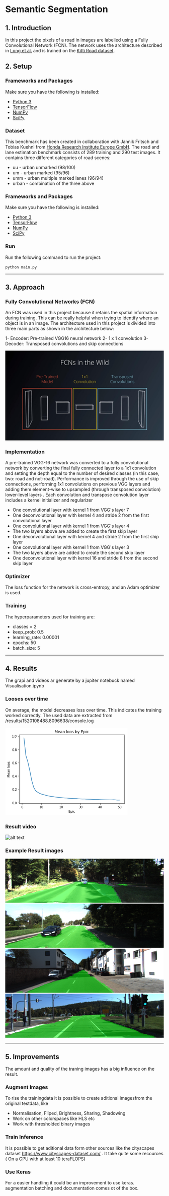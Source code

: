 # Semantic Segmentation
## 1. Introduction
In this project the pixels of a road in images are labelled using a Fully Convolutional Network (FCN).
The network uses the architecture described in [Long et al.](https://people.eecs.berkeley.edu/~jonlong/long_shelhamer_fcn.pdf)
and is trained on the [Kitti Road dataset](http://www.cvlibs.net/datasets/kitti/eval_road.php).


## 2. Setup
### Frameworks and Packages
Make sure you have the following is installed:
 - [Python 3](https://www.python.org/)
 - [TensorFlow](https://www.tensorflow.org/)
 - [NumPy](http://www.numpy.org/)
 - [SciPy](https://www.scipy.org/)
### Dataset
This benchmark has been created in collaboration with Jannik Fritsch and Tobias Kuehnl from [Honda Research Institute Europe GmbH](http://www.honda-ri.de/tiki-index.php?page=Welcome). The road and lane estimation benchmark consists of 289 training and 290 test images. It contains three different categories of road scenes:
- uu - urban unmarked (98/100)
- um - urban marked (95/96)
- umm - urban multiple marked lanes (96/94)
- urban - combination of the three above

### Frameworks and Packages
Make sure you have the following is installed:
 - [Python 3](https://www.python.org/)
 - [TensorFlow](https://www.tensorflow.org/)
 - [NumPy](http://www.numpy.org/)
 - [SciPy](https://www.scipy.org/)


### Run
Run the following command to run the project:
```
python main.py
```
---

## 3. Approach

### Fully Convolutional Networks (FCN)
An FCN was used in this project because it retains the spatial information during training. This can be really helpful when trying to identify where an object is in an image. The architecture used in this project is divided into three main parts as shown in the architecture below:

1- Encoder: Pre-trained VGG16 neural network
2- 1 x 1 convolution
3- Decoder: Transposed convolutions and skip connections

![alt text](images/FCN_architektur.jpg "Fully Convolutional Networks Architecture")

### Implementation
A pre-trained VGG-16 network was converted to a fully convolutional network by converting the final fully connected layer to a 1x1 convolution and setting the depth equal to the number of desired classes (in this case, two: road and not-road). Performance is improved through the use of skip connections, performing 1x1 convolutions on previous VGG layers and adding them element-wise to upsampled (through transposed convolution) lower-level layers . Each convolution and transpose convolution layer includes a kernel initializer and regularizer

- One convolutional layer with kernel 1 from VGG's layer 7 
- One deconvolutional layer with kernel 4 and stride 2 from the first convolutional layer 
- One convolutional layer with kernel 1 from VGG's layer 4 
- The two layers above are added to create the first skip layer 
- One deconvolutional layer with kernel 4 and stride 2 from the first ship layer
- One convolutional layer with kernel 1 from VGG's layer 3 
- The two layers above are added to create the second skip layer 
- One deconvolutional layer with kernel 16 and stride 8 from the second skip layer 

### Optimizer

The loss function for the network is cross-entropy, and an Adam optimizer is used.

### Training

The hyperparameters used for training are:

  - classes = 2
  - keep_prob: 0.5
  - learning_rate: 0.00001
  - epochs: 50
  - batch_size: 5
  
  ---

## 4. Results

The grapi and videos ar generate by a jupiter notebuck named Visualisation.ipynb

### Looses over time
On average, the model decreases loss over time. This indicates the training worked correctly.
The used data are extracted from /results/1520108488.8096638/console.log

![alt text](images/looses_by_epic.png "Looses by epic")

### Result video

![alt text](./results/1520108488.8096638/result_video.gif "Result Video")

### Example Result images

![alt text](./results/1520108488.8096638/um_000009.png "Result Image 9")
![alt text](./results/1520108488.8096638/um_000060.png "Result Image 60")
![alt text](./results/1520108488.8096638/um_000077.png "Result Image 77")
![alt text](./results/1520108488.8096638/umm_000081.png "Result Image 81 ")

---

## 5. Improvements

The amount and quality of the traning images has a big influence on the result. 
### Augment Images
To rise the trainingdata it is possible to create aditional imagesfrom the original testdata, like
 
* Normalisation, Fliped, Brightness, Sharing, Shadowing
* Work on other colorspaces like HLS etc
* Work with thresholded binary images

### Train Inference 
It is possible to get aditional data form other sources like  the cityscapes dataset  https://www.cityscapes-dataset.com/ . It take quite some recources ( On a GPU with at least 10 teraFLOPS)

### Use Keras
For a easier handling it could be an improvement to use keras. augmentation batching and documentation comes ot of the box.
